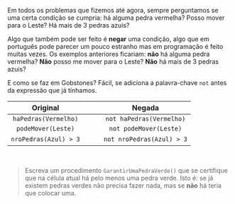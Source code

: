 Em todos os problemas que fizemos até agora, sempre perguntamos se uma certa condição se cumpria: há alguma pedra vermelha? Posso mover para o Leste? Há mais de 3 pedras azuis?

Algo que também pode ser feito é **negar** uma condição, algo que em português pode parecer um pouco estranho mas em programação é feito muitas vezes. Os exemplos anteriores ficariam: **não** há alguma pedra vermelha? **Não** posso me  mover para o Leste? **Não** há mais de 3 pedras azuis?

E como se faz em Gobstones? Fácil, se adiciona a palavra-chave `not` antes da expressão que já tínhamos.

|Original|  |Negada|
|:------:|:-:|:----:|
|`haPedras(Vermelho)`|<i class="fa fa-arrow-right"></i>|`not haPedras(Vermelho)`|
|`podeMover(Leste)`|<i class="fa fa-arrow-right"></i>|`not podeMover(Leste)`|
|`nroPedras(Azul) > 3`|&nbsp;&nbsp; <i class="fa fa-arrow-right"></i> &nbsp;&nbsp;|`not nroPedras(Azul) > 3`|

&nbsp;

> Escreva um procedimento `GarantirUmaPedraVerde()` que se certifique que na célula atual há pelo menos uma pedra verde. Isto é: se já existem pedras verdes não precisa fazer nada, mas se **não** há teria que colocar uma.